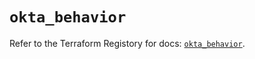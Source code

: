 # `okta_behavior`

Refer to the Terraform Registory for docs: [`okta_behavior`](https://registry.terraform.io/providers/okta/okta/4.5.0/docs/resources/behavior).

